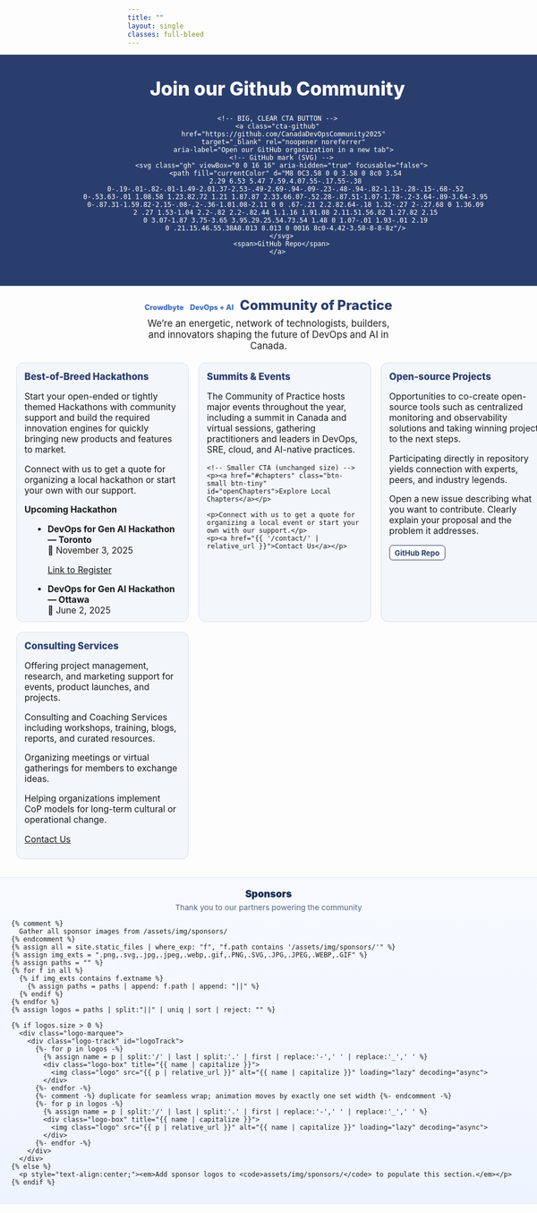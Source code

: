 ```yaml
---
title: ""
layout: single
classes: full-bleed
---
```

<!-- Inline fallback styles: guarantees hero + 4 columns now -->
<style>
/* ===== FORCE FULL-WIDTH (works regardless of theme wrappers) ===== */
.page.full-bleed .page__title{ display:none !important; }

/* Make hero and grid span the entire viewport width */
.hero-band,
.grid4 {
  margin-left: calc(50% - 50vw) !important;
  margin-right: calc(50% - 50vw) !important;
  width: 100vw !important;
}

/* Content padding at the edges so cards don’t touch the browser edge */
.grid4 {
  padding-left: clamp(16px, 3vw, 32px);
  padding-right: clamp(16px, 3vw, 32px);
  display: grid;
  grid-template-columns: repeat(auto-fit, minmax(260px, 1fr));
  gap: 18px;
  margin-top: 1rem;
  margin-bottom: 2rem;
}
@media (max-width: 360px){
  .grid4 { grid-template-columns: 1fr; }
}

/* Keep subhead/tagline readable but allow wider than the old 980px cap */
.subhead{
  text-align:center; margin:1.25rem auto .25rem; font-weight:800;
  font-size:clamp(1.2rem,2.5vw,1.5rem); color:#2a3e6e;
}
.tagline{
  text-align:center; font-size:1.05rem; color:#222;
  margin:.5rem auto 1.25rem;
  padding-left: clamp(16px, 3vw, 32px);
  padding-right: clamp(16px, 3vw, 32px);
  max-width: none;
}
/* Center the page title */
.page__title { text-align: center !important; margin-left:auto; margin-right:auto; }

/* Hero look */
.hero-band{ background:#2a3e6e; color:#fff; text-align:center; padding:2.5rem 1rem; }
.hero-band h1{ margin:0; font-size:clamp(1.8rem,3.5vw,2.4rem); font-weight:800; }

/* ===== BIG, CLEAR GITHUB CTA BUTTON ===== */
.hero-band-inner{
  max-width: 1200px;
  margin: 0 auto;
  display: flex;
  align-items: center;
  justify-content: center;
  gap: 12px;
  flex-wrap: wrap;
}
.cta-github{
  --gh: 28px;
  display:inline-flex; align-items:center; gap:10px;
  padding:14px 18px; border-radius:12px;
  font-weight:800; font-size:18px; text-decoration:none;
  background:linear-gradient(180deg,#111,#000); color:#fff;
  border:1px solid rgba(255,255,255,.18);
  box-shadow:0 10px 24px rgba(0,0,0,.25), inset 0 1px 0 rgba(255,255,255,.05);
  transition:transform .12s ease, box-shadow .12s ease, background .12s ease;
}
.cta-github:hover{ transform:translateY(-1px); box-shadow:0 12px 28px rgba(0,0,0,.32); }
.cta-github:active{ transform:translateY(0); }
.cta-github:focus-visible{ outline:3px solid #7fb0f0; outline-offset:3px; }
.cta-github .gh{ width:var(--gh); height:var(--gh); display:inline-block; flex:0 0 auto; }
@media (max-width:520px){
  .cta-github{ font-size:16px; padding:12px 16px; --gh:24px; }
}

/* Cards */
.card{
  background:#f3f6fb; border-radius:12px; padding:14px 14px 10px;
  border:1px solid #d7dfef; min-height:320px;
}
.card h3{ margin:0 0 8px; color:#2a3e6e; font-weight:800; font-size:1.05rem; }
.card p, .card li{ font-size:.98rem; }
.card ul{ margin:0 0 0 1.1rem; }

/* Badges / section titles */
.badge{ display:inline-block; background:#2a3e6e; color:#fff; padding:2px 8px; border-radius:999px; font-size:.8rem; margin-right:6px; }
.section-title{ font-size:1.05rem; margin-top:.5rem; font-weight:700; }

/* Footer note */
.footer-note{ text-align:center; font-size:.9rem; color:#666; margin:1.5rem 0 .75rem; }

/* Plain blue text for badges in subhead */
.subhead .badge { background:transparent !important; color:#3b6bbd !important; padding:0 !important; border-radius:0 !important; font-weight:800; text-decoration:none; }

/* Section header color */
.page .page__inner-wrap .page__content .card h3 { color:#3b6bbd; font-weight:800; }

/* Calendar emoji before marked dates */
.cal::before, time.cal::before{ content:"📅 "; }

/* Small buttons */
.btn-small{ display:inline-block; padding:.38rem .7rem; border:1px solid #2a3e6e; border-radius:8px; background:#fff; color:#2a3e6e !important; font-weight:700; font-size:.9rem; text-decoration:none; box-shadow:none; }
.btn-small:hover{ background:#f5f8ff; border-color:#3b6bbd; color:#3b6bbd !important; }
.btn-small:focus{ outline:2px solid #99b3e6; outline-offset:2px; }
.btn-small.btn-tiny{ padding:.28rem .55rem; font-size:.82rem; border-radius:6px; }

/* ===== FULL-SCREEN CHAPTERS OVERLAY ===== */
#chaptersOverlay{ position:fixed; inset:0; background:rgba(8,13,26,.65); display:none; z-index:9999; }
#chaptersOverlay[aria-hidden="false"]{ display:block; }
.ch-panel{ position:relative; margin:4vh auto; max-width:1200px; background:#ffffff; border-radius:18px; overflow:hidden; box-shadow:0 20px 60px rgba(0,0,0,.35); }
.ch-top{ background:linear-gradient(135deg,#2f5597 0%,#2874c7 60%,#7fb0f0 100%); color:#fff; padding:18px 18px; display:flex; gap:12px; align-items:center; justify-content:space-between; flex-wrap:wrap; }
.ch-top h2{ margin:0; font-weight:800; font-size:clamp(1.1rem,2.2vw,1.4rem); }
.ch-actions{ display:flex; gap:10px; align-items:center; }
.ch-search{ padding:.55rem .7rem; border-radius:10px; border:none; min-width:220px; font-size:.95rem; }
.ch-close{ background:rgba(255,255,255,.14); color:#fff; border:none; border-radius:10px; padding:.5rem .75rem; font-weight:800; cursor:pointer; }
.ch-close:hover{ background:rgba(255,255,255,.25); }
.ch-grid{ display:grid; grid-template-columns: repeat(auto-fit, minmax(240px, 1fr)); gap:16px; padding:16px; }
.ch-card{ background:#f6f8fb; border:1px solid #e6ecf8; border-radius:14px; padding:12px; display:flex; flex-direction:column; gap:10px; box-shadow:0 8px 30px rgba(2,24,71,.06); }
.ch-city{ margin:0; color:#1f2a44; font-weight:800; font-size:1rem; }
.ch-blurb{ margin:0; color:#334155; font-size:.92rem; line-height:1.3; }
.ch-btn{ align-self:flex-start; display:inline-block; padding:.5rem .75rem; border-radius:999px; background:#2f5597; color:#fff !important; text-decoration:none; font-weight:800; font-size:.9rem; box-shadow:0 6px 18px rgba(47,85,151,.22) }
.ch-btn:hover{ background:#2874c7; text-decoration:none; }

/* ===== SPONSORS (uniform TECHSTRONG-sized tiles + seamless loop) ===== */
.sponsors-band-home{
  width: 100vw;
  margin-left: calc(50% - 50vw);
  margin-right: calc(50% - 50vw);
  background: linear-gradient(180deg, #f7f9ff 0%, #eef4ff 100%);
  border-top: 1px solid rgba(0,0,0,.06);
  border-bottom: 1px solid rgba(0,0,0,.06);
  padding: clamp(12px, 1.8vw, 18px) 0;
  margin-top: clamp(24px, 3.2vw, 48px);
}
.sponsors-inner{ max-width:1200px; margin:0 auto; padding:0 clamp(10px, 2.6vw, 20px); }

/* CENTER heading & note */
.sponsors-head{
  display:flex; flex-direction:column; align-items:center; justify-content:center;
  gap:6px; margin-bottom: clamp(8px, 1.4vw, 12px);
  text-align:center;
}
.sponsors-title{ margin:0; font-weight:900; font-size: clamp(15px, 1.8vw, 18px); color:#172b4d; }
.sponsors-note{ margin:0; font-size: clamp(.86rem, 1.3vw, .95rem); color:#51657d; }

/* Marquee container */
.logo-marquee{ position:relative; overflow:hidden; }

/* Track: animation distance/duration set via CSS vars */
.logo-track{
  --loop-distance: 50%;                 /* JS will override with exact px */
  --loop-duration: 26s;                 /* JS will override for perfect pacing */
  display:flex; align-items:center;
  gap: 12px;
  will-change: transform;
  animation: sponsors-marquee var(--loop-duration) linear infinite;
}
.logo-track:hover{ animation-play-state: paused; }
@keyframes sponsors-marquee{
  from{ transform: translateX(0); }
  to  { transform: translateX(calc(-1 * var(--loop-distance))); }
}

/* Uniform tiles (same footprint for each) */
:root{ --tile-w: 170px; --tile-h: 60px; }
.logo-box{
  flex: 0 0 auto;
  width: var(--tile-w);
  height: var(--tile-h);
  display:flex; align-items:center; justify-content:center;
  background:#ffffff;
  border:1px solid rgba(23,43,77,.10);
  border-radius:10px;
  box-shadow:0 6px 18px rgba(23,43,77,.08);
  padding: 6px;
  overflow:hidden;
  transition: transform .15s ease, box-shadow .15s ease, border-color .15s ease;
}
.logo-box:hover{ transform: translateY(-1px); box-shadow: 0 10px 24px rgba(23,43,77,.12); border-color: rgba(23,43,77,.18); }

/* Logos fit without cropping or distortion */
.logo{
  display:block;
  max-width: 100%;
  max-height: 100%;
  width: auto; height: auto;
  object-fit: contain;
  image-rendering: auto;
  filter: saturate(1.02) contrast(1.03);
}

/* Reduced motion: stop animation */
@media (prefers-reduced-motion: reduce){ .logo-track{ animation:none; } }
</style>



<div class="hero-band">
  <div class="hero-band-inner">
    <h1 style="margin:0">Join our Github Community</h1>

    <!-- BIG, CLEAR CTA BUTTON -->
    <a class="cta-github"
       href="https://github.com/CanadaDevOpsCommunity2025"
       target="_blank" rel="noopener noreferrer"
       aria-label="Open our GitHub organization in a new tab">
      <!-- GitHub mark (SVG) -->
      <svg class="gh" viewBox="0 0 16 16" aria-hidden="true" focusable="false">
        <path fill="currentColor" d="M8 0C3.58 0 0 3.58 0 8c0 3.54
        2.29 6.53 5.47 7.59.4.07.55-.17.55-.38
        0-.19-.01-.82-.01-1.49-2.01.37-2.53-.49-2.69-.94-.09-.23-.48-.94-.82-1.13-.28-.15-.68-.52
        0-.53.63-.01 1.08.58 1.23.82.72 1.21 1.87.87 2.33.66.07-.52.28-.87.51-1.07-1.78-.2-3.64-.89-3.64-3.95
        0-.87.31-1.59.82-2.15-.08-.2-.36-1.01.08-2.11 0 0 .67-.21 2.2.82.64-.18 1.32-.27 2-.27.68 0 1.36.09
        2 .27 1.53-1.04 2.2-.82 2.2-.82.44 1.1.16 1.91.08 2.11.51.56.82 1.27.82 2.15
        0 3.07-1.87 3.75-3.65 3.95.29.25.54.73.54 1.48 0 1.07-.01 1.93-.01 2.19
        0 .21.15.46.55.38A8.013 8.013 0 0016 8c0-4.42-3.58-8-8-8z"/>
      </svg>
      <span>GitHub Repo</span>
    </a>
  </div>
</div>

<p class="subhead">
  <span class="badge">Crowdbyte</span> <span class="badge">DevOps + AI</span> Community of Practice
</p>

<p class="tagline">
  We’re an energetic, network of technologists, builders, and innovators shaping the future of DevOps and AI in Canada.
</p>

<div class="grid4">
  <div class="card">
    <h3>Best-of-Breed Hackathons</h3>
    <p>Start your open-ended or tightly themed Hackathons with community support and build the required innovation engines for quickly bringing new products and features to market.</p>
    <p>Connect with us to get a quote for organizing a local hackathon or start your own with our support.</p>
    <p class="section-title">Upcoming Hackathon</p>
    <ul>
      <li><strong>DevOps for Gen AI Hackathon — Toronto</strong><br><span class="cal">November 3, 2025</span></li>
      <p><a href="https://www.eventbrite.ca/e/devops-for-genai-hackathon-tickets-1407877793379" target="_blank" rel="noopener noreferrer">Link to Register</a></p>
      <li><strong>DevOps for Gen AI Hackathon — Ottawa</strong><br><span class="cal">June 2, 2025</span></li>
    </ul>
  </div>

  <div class="card">
    <h3>Summits &amp; Events</h3>
    <p>The Community of Practice hosts major events throughout the year, including a summit in Canada and virtual sessions, gathering practitioners and leaders in DevOps, SRE, cloud, and AI-native practices.</p>

    <!-- Smaller CTA (unchanged size) -->
    <p><a href="#chapters" class="btn-small btn-tiny" id="openChapters">Explore Local Chapters</a></p>

    <p>Connect with us to get a quote for organizing a local event or start your own with our support.</p>
    <p><a href="{{ '/contact/' | relative_url }}">Contact Us</a></p>
  </div>

  <div class="card">
    <h3>Open-source Projects</h3>
    <p>Opportunities to co-create open-source tools such as centralized monitoring and observability solutions and taking winning projects to the next steps.</p>
    <p>Participating directly in repository yields connection with experts, peers, and industry legends.</p>
    <p>Open a new issue describing what you want to contribute. Clearly explain your proposal and the problem it addresses.</p>
    <!-- smaller GitHub Repo button -->
    <p><a class="btn-small btn-tiny" href="https://github.com/CanadaDevOpsCommunity2025" target="_blank" rel="noopener">GitHub Repo</a></p>
  </div>

  <div class="card">
    <h3>Consulting Services</h3>
    <p>Offering project management, research, and marketing support for events, product launches, and projects.</p>
    <p>Consulting and Coaching Services including workshops, training, blogs, reports, and curated resources.</p>
    <p>Organizing meetings or virtual gatherings for members to exchange ideas.</p>
    <p>Helping organizations implement CoP models for long-term cultural or operational change.</p>
    <p><a href="{{ '/contact/' | relative_url }}">Contact Us</a></p>
  </div>
</div>

<!-- ===== SPONSORS (uniform tiles + seamless loop from last back to first) ===== -->
<div class="sponsors-band-home" aria-label="Sponsors">
  <div class="sponsors-inner">
    <div class="sponsors-head">
      <h3 class="sponsors-title">Sponsors</h3>
      <p class="sponsors-note">Thank you to our partners powering the community</p>
    </div>

    {% comment %}
      Gather all sponsor images from /assets/img/sponsors/
    {% endcomment %}
    {% assign all = site.static_files | where_exp: "f", "f.path contains '/assets/img/sponsors/'" %}
    {% assign img_exts = ".png,.svg,.jpg,.jpeg,.webp,.gif,.PNG,.SVG,.JPG,.JPEG,.WEBP,.GIF" %}
    {% assign paths = "" %}
    {% for f in all %}
      {% if img_exts contains f.extname %}
        {% assign paths = paths | append: f.path | append: "||" %}
      {% endif %}
    {% endfor %}
    {% assign logos = paths | split:"||" | uniq | sort | reject: "" %}

    {% if logos.size > 0 %}
      <div class="logo-marquee">
        <div class="logo-track" id="logoTrack">
          {%- for p in logos -%}
            {% assign name = p | split:'/' | last | split:'.' | first | replace:'-',' ' | replace:'_',' ' %}
            <div class="logo-box" title="{{ name | capitalize }}">
              <img class="logo" src="{{ p | relative_url }}" alt="{{ name | capitalize }}" loading="lazy" decoding="async">
            </div>
          {%- endfor -%}
          {%- comment -%} duplicate for seamless wrap; animation moves by exactly one set width {%- endcomment -%}
          {%- for p in logos -%}
            {% assign name = p | split:'/' | last | split:'.' | first | replace:'-',' ' | replace:'_',' ' %}
            <div class="logo-box" title="{{ name | capitalize }}">
              <img class="logo" src="{{ p | relative_url }}" alt="{{ name | capitalize }}" loading="lazy" decoding="async">
            </div>
          {%- endfor -%}
        </div>
      </div>
    {% else %}
      <p style="text-align:center;"><em>Add sponsor logos to <code>assets/img/sponsors/</code> to populate this section.</em></p>
    {% endif %}
  </div>
</div>

<!-- ===== FULL-SCREEN OVERLAY: Chapters ===== -->
<div id="chaptersOverlay" aria-hidden="true" role="dialog" aria-label="Local chapters">
  <div class="ch-panel">
    <div class="ch-top">
      <h2>Join a Local Chapter</h2>
      <div class="ch-actions">
        <input id="chSearch" class="ch-search" type="search" placeholder="Filter by city or province…" aria-label="Filter chapters"/>
        <button class="ch-close" id="closeChapters" aria-label="Close chapters panel">Close ✕</button>
      </div>
    </div>

    <div class="ch-grid" id="chGrid">
      <!-- Ottawa -->
      <article class="ch-card" data-city="Ottawa ON Ontario">
        <h3 class="ch-city">Ottawa, ON</h3>
        <p class="ch-blurb">Ottawa DevOps &amp; DataOps Collaboration Community</p>
        <a class="ch-btn" href="https://www.meetup.com/ottawa-devops-dataops-collaboration-community" target="_blank" rel="noopener">Open Meetup</a>
      </article>

      <!-- Toronto -->
      <article class="ch-card" data-city="Toronto ON Ontario">
        <h3 class="ch-city">Toronto, ON</h3>
        <p class="ch-blurb">Canada DevOps Community of Practice — Toronto Chapter</p>
        <a class="ch-btn" href="https://www.meetup.com/canada-devops-community-of-practice-toronto-chapter" target="_blank" rel="noopener">Open Meetup</a>
      </article>

      <!-- Edmonton -->
      <article class="ch-card" data-city="Edmonton AB Alberta">
        <h3 class="ch-city">Edmonton, AB</h3>
        <p class="ch-blurb">Canada DevOps Community of Practice — Edmonton Chapter</p>
        <a class="ch-btn" href="https://www.meetup.com/canada-devops-community-of-practice-edmonton-chapter/" target="_blank" rel="noopener">Open Meetup</a>
      </article>

      <!-- Atlantic -->
      <article class="ch-card" data-city="Atlantic Provinces NS NB PE NL">
        <h3 class="ch-city">Atlantic Provinces</h3>
        <p class="ch-blurb">Community of Practice — DevOps &amp; DataOps (Atlantic)</p>
        <a class="ch-btn" href="https://www.meetup.com/community-of-practice-devops-dataops-atlantic-provinces/" target="_blank" rel="noopener">Open Meetup</a>
      </article>

      <!-- Montréal -->
      <article class="ch-card" data-city="Montreal Montréal QC Quebec Québec">
        <h3 class="ch-city">Montréal, QC</h3>
        <p class="ch-blurb">Community of Practice — DevOps &amp; DataOps (Montréal)</p>
        <a class="ch-btn" href="https://www.meetup.com/community-of-practice-devops-dataops-montreal-chapter/" target="_blank" rel="noopener">Open Meetup</a>
      </article>
    </div>
  </div>
</div>

<script>
(function(){
  /* Chapters overlay behavior */
  const overlay = document.getElementById('chaptersOverlay');
  const openBtn = document.getElementById('openChapters');
  const closeBtn = document.getElementById('closeChapters');
  const search = document.getElementById('chSearch');
  const cards = Array.from(document.querySelectorAll('#chGrid .ch-card'));

  function openOverlay(e){
    if(e) e.preventDefault();
    overlay.setAttribute('aria-hidden','false');
    if (search) search.focus();
    document.documentElement.style.overflow='hidden';
  }
  function closeOverlay(){
    overlay.setAttribute('aria-hidden','true');
    document.documentElement.style.overflow='';
    if (openBtn) openBtn.focus();
  }
  function filter(){
    const q = (search && search.value || '').toLowerCase();
    cards.forEach(card=>{
      const hay = (card.dataset.city + ' ' + card.textContent).toLowerCase();
      card.style.display = hay.includes(q) ? '' : 'none';
    });
  }
  if (openBtn) openBtn.addEventListener('click', openOverlay);
  if (closeBtn) closeBtn.addEventListener('click', closeOverlay);
  if (overlay) overlay.addEventListener('click', (e)=>{ if(e.target===overlay) closeOverlay(); });
  document.addEventListener('keydown', (e)=>{ if(e.key==='Escape' && overlay.getAttribute('aria-hidden')==='false') closeOverlay(); });
  if (search) addEventListener('input', filter);

  /* ===== Sponsors: dynamic seamless marquee =====
     We duplicate logos in Liquid. Here we measure ONE SET width and set:
     --loop-distance to that exact px; --loop-duration so speed ≈ 60px/s.
     This makes it flow through all sponsors and wrap seamlessly from last -> first. */
  const track = document.getElementById('logoTrack');
  if (track) {
    // half of children = one logical set (because we render a duplicate set)
    const children = Array.from(track.children);
    const half = Math.floor(children.length / 2);
    if (half > 0) {
      // measure width of the first set precisely (including gaps)
      let distance = 0;
      for (let i = 0; i < half; i++) {
        const el = children[i];
        const style = window.getComputedStyle(el);
        const marginLeft = parseFloat(style.marginLeft) || 0;
        const marginRight = parseFloat(style.marginRight) || 0;
        distance += el.getBoundingClientRect().width + marginLeft + marginRight;
      }
      // Set CSS variables on the track
      track.style.setProperty('--loop-distance', distance + 'px');
      const pxPerSec = 90; // tune this for faster/slower crawl
      const duration = Math.max(18, Math.round(distance / pxPerSec));
      track.style.setProperty('--loop-duration', duration + 's');
    }
  }
})();
</script>
